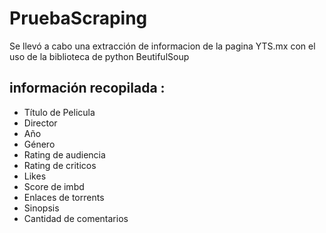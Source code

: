# PruebaScraping
Se llevó a cabo una extracción de informacion de la pagina YTS.mx con el uso de la biblioteca de python BeutifulSoup
## información recopilada :
- Título de Pelicula
- Director
- Año  
- Género
- Rating de audiencia
- Rating de criticos
- Likes
- Score de imbd
- Enlaces de torrents
- Sinopsis 
- Cantidad de comentarios

